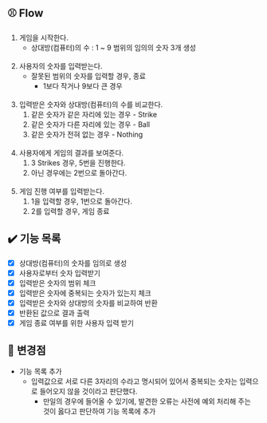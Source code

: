 ## ⚾️ Flow

1. 게임을 시작한다.
    - 상대방(컴퓨터)의 수 : 1 ~ 9 범위의 임의의 숫자 3개 생성
      </br></br>
2. 사용자의 숫자를 입력받는다.
    - 잘못된 범위의 숫자를 입력할 경우, 종료
        - 1보다 작거나 9보다 큰 경우
          </br></br>
3. 입력받은 숫자와 상대방(컴퓨터)의 수를 비교한다.
    1. 같은 숫자가 같은 자리에 있는 경우 - Strike
    2. 같은 숫자가 다른 자리에 있는 경우 - Ball
    3. 같은 숫자가 전혀 없는 경우 - Nothing
       </br></br>
4. 사용자에게 게임의 결과를 보여준다.
    1. 3 Strikes 경우, 5번을 진행한다.
    2. 아닌 경우에는 2번으로 돌아간다.
       </br></br>
5. 게임 진행 여부를 입력받는다.
    1. 1을 입력할 경우, 1번으로 돌아간다.
    2. 2를 입력할 경우, 게임 종료

## ✔️ 기능 목록

- [X] 상대방(컴퓨터)의 숫자를 임의로 생성
- [X] 사용자로부터 숫자 입력받기
- [X] 입력받은 숫자의 범위 체크
- [X] 입력받은 숫자에 중복되는 숫자가 있는지 체크
- [X] 입력받은 숫자와 상대방의 숫자를 비교하여 반환
- [X] 반환된 값으로 결과 출력
- [X] 게임 종료 여부를 위한 사용자 입력 받기

## 📢 변경점

- 기능 목록 추가
    - 입력값으로 서로 다른 3자리의 수라고 명시되어 있어서 중복되는 숫자는 입력으로 들어오지 않을 것이라고 판단했다.
        - 만일의 경우에 들어올 수 있기에, 발견한 오류는 사전에 예외 처리해 주는 것이 옳다고 판단하여 기능 목록에 추가
